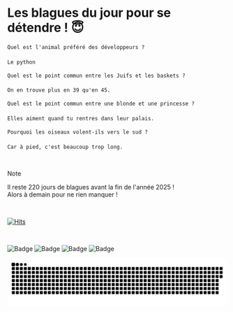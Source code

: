 
<h1>Les blagues du jour pour se détendre ! 😇</h1>

```diff
Quel est l'animal préféré des développeurs ?

Le python
```

```diff
Quel est le point commun entre les Juifs et les baskets ?

On en trouve plus en 39 qu'en 45.
```

```diff
Quel est le point commun entre une blonde et une princesse ?

Elles aiment quand tu rentres dans leur palais.
```

```diff
Pourquoi les oiseaux volent-ils vers le sud ?

Car à pied, c'est beaucoup trop long.
```

<br/>

> [!NOTE]
> Il reste 220 jours de blagues avant la fin de l'année 2025 ! <br/>
> Alors à demain pour ne rien manquer !

<br/>


[![Hits](https://hits.seeyoufarm.com/api/count/incr/badge.svg?url=https%3A%2F%2Fgithub.com%2FClems02%2Fhit-counter&count_bg=%23003E80&title_bg=%235C9FE1&icon=powershell.svg&icon_color=%23FFFFFF&title=Visite&edge_flat=false)](https://hits.seeyoufarm.com)


<br/>


![Badge](https://img.shields.io/badge/Last%20updated%20on-white?style=for-the-badge&logo=clockify)   ![Badge](https://img.shields.io/badge/26/05-white?style=for-the-badge) ![Badge](https://img.shields.io/badge/at-white?style=for-the-badge) ![Badge](https://img.shields.io/badge/03:31-white?style=for-the-badge)


<p align="center">
 <img width="1000" src="assets/github-snake.svg" alt="snake"/>
</p>
